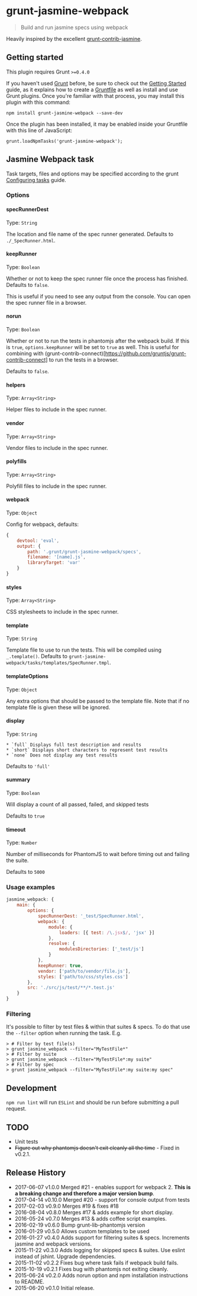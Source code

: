 # grunt-jasmine-webpack

> Build and run jasmine specs using webpack

Heavily inspired by the excellent [grunt-contrib-jasmine](https://github.com/gruntjs/grunt-contrib-jasmine).

## Getting started

This plugin requires Grunt `>=0.4.0`

If you haven't used [Grunt](http://gruntjs.com/) before, be sure to check out the [Getting Started](http://gruntjs.com/getting-started) guide, as it explains how to create a [Gruntfile](http://gruntjs.com/sample-gruntfile) as well as install and use Grunt plugins. Once you're familiar with that process, you may install this plugin with this command:

```shell
npm install grunt-jasmine-webpack --save-dev
```
Once the plugin has been installed, it may be enabled inside your Gruntfile with this line of JavaScript:

```shell
grunt.loadNpmTasks('grunt-jasmine-webpack');
```

## Jasmine Webpack task

Task targets, files and options may be specified according to the grunt [Configuring tasks](http://gruntjs.com/configuring-tasks) guide.

### Options

#### specRunnerDest

Type: `String`

The location and file name of the spec runner generated. Defaults to `./_SpecRunner.html`.

#### keepRunner

Type: `Boolean`

Whether or not to keep the spec runner file once the process has finished. Defaults to `false`.

This is useful if you need to see any output from the console. You can open the spec runner file in a browser.

#### norun

Type: `Boolean`

Whether or not to run the tests in phantomjs after the webpack build. If this is `true`, `options.keepRunner` will be set to `true` as well. This is useful for combining with (grunt-contrib-connect)[https://github.com/gruntjs/grunt-contrib-connect] to run the tests in a browser.

Defaults to `false`.

#### helpers

Type: `Array<String>`

Helper files to include in the spec runner.

#### vendor

Type: `Array<String>`

Vendor files to include in the spec runner.

#### polyfills

Type: `Array<String>`

Polyfill files to include in the spec runner.

#### webpack

Type: `Object`

Config for webpack, defaults:

```javascript
{
    devtool: 'eval',
    output: {
        path: '.grunt/grunt-jasmine-webpack/specs',
        filename: '[name].js',
        libraryTarget: 'var'
    }
}
```

#### styles

Type: `Array<String>`

CSS stylesheets to include in the spec runner.

#### template

Type: `String`

Template file to use to run the tests. This will be compiled using `_.template()`. Defaults to `grunt-jasmine-webpack/tasks/templates/SpecRunner.tmpl`.

#### templateOptions

Type: `Object`

Any extra options that should be passed to the template file. Note that if no template file is given these will be ignored.

#### display

Type: `String`

    * `full` Displays full test description and results
    * `short` Displays short characters to represent test results
    * `none` Does not display any test results

Defaults to `'full'`

#### summary

Type: `Boolean`

Will display a count of all passed, failed, and skipped tests

Defaults to `true`

#### timeout

Type: `Number`

Number of milliseconds for PhantomJS to wait before timing out and failing the suite.

Defaults to `5000`

### Usage examples

```javascript
jasmine_webpack: {
    main: {
        options: {
            specRunnerDest: '_test/SpecRunner.html',
            webpack: {
                module: {
                    loaders: [{ test: /\.jsx$/, 'jsx' }]
                },
                resolve: {
                    modulesDirectories: ['_test/js']
                }
            },
            keepRunner: true,
            vendor: ['path/to/vendor/file.js'],
            styles: ['path/to/css/styles.css']
        },
        src: './src/js/test/**/*.test.js'
    }
}
```

### Filtering

It's possible to filter by test files & within that suites & specs. To do that use the `--filter` option when running the task. E.g.

```shell
> # Filter by test file(s)
> grunt jasmine_webpack --filter="MyTestFile*"
> # Filter by suite
> grunt jasmine_webpack --filter="MyTestFile*:my suite"
> # Filter by spec
> grunt jasmine_webpack --filter="MyTestFile*:my suite:my spec"
```

## Development

`npm run lint` will run `ESLint` and should be run before submitting a pull request.

## TODO

* Unit tests
* ~~Figure out why phantomjs doesn't exit cleanly all the time~~ - Fixed in v0.2.1.

## Release History

* 2017-06-07    v1.0.0    Merged #21 - enables support for webpack 2. **This is a breaking change and therefore a major version bump**.
* 2017-04-14    v0.10.0   Merged #20 - support for console output from tests
* 2017-02-03    v0.9.0    Merges #19 & fixes #18
* 2016-08-04    v0.8.0    Merges #17 & adds example for short display.
* 2016-05-24    v0.7.0    Merges #13 & adds coffee script examples.
* 2016-02-19    v0.6.0    Bump grunt-lib-phantomjs version
* 2016-01-29    v0.5.0    Allows custom templates to be used
* 2016-01-27    v0.4.0    Adds support for filtering suites & specs. Increments jasmine and webpack versions.
* 2015-11-22    v0.3.0    Adds logging for skipped specs & suites. Use eslint instead of jshint. Upgrade dependencies.
* 2015-11-02    v0.2.2    Fixes bug where task fails if webpack build fails.
* 2015-10-19    v0.2.1    Fixes bug with phantomjs not exiting cleanly.
* 2015-06-24    v0.2.0    Adds norun option and npm installation instructions to README.
* 2015-06-20    v0.1.0    Initial release.
